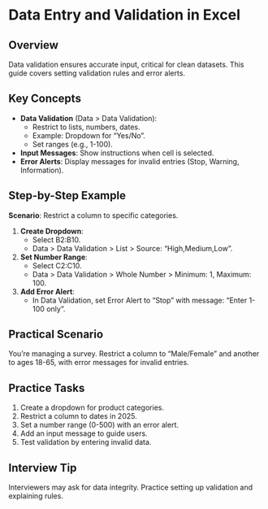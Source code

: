 # Data Entry and Validation in Excel

## Overview
Data validation ensures accurate input, critical for clean datasets. This guide covers setting validation rules and error alerts.

## Key Concepts
- **Data Validation** (Data > Data Validation):
  - Restrict to lists, numbers, dates.
  - Example: Dropdown for “Yes/No”.
  - Set ranges (e.g., 1-100).
- **Input Messages**: Show instructions when cell is selected.
- **Error Alerts**: Display messages for invalid entries (Stop, Warning, Information).

## Step-by-Step Example
**Scenario**: Restrict a column to specific categories.
1. **Create Dropdown**:
   - Select B2:B10.
   - Data > Data Validation > List > Source: “High,Medium,Low”.
2. **Set Number Range**:
   - Select C2:C10.
   - Data > Data Validation > Whole Number > Minimum: 1, Maximum: 100.
3. **Add Error Alert**:
   - In Data Validation, set Error Alert to “Stop” with message: “Enter 1-100 only”.

## Practical Scenario
You’re managing a survey. Restrict a column to “Male/Female” and another to ages 18-65, with error messages for invalid entries.

## Practice Tasks
1. Create a dropdown for product categories.
2. Restrict a column to dates in 2025.
3. Set a number range (0-500) with an error alert.
4. Add an input message to guide users.
5. Test validation by entering invalid data.

## Interview Tip
Interviewers may ask for data integrity. Practice setting up validation and explaining rules.